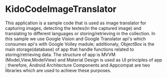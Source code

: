 # KidoCodeImageTranslator
This application is a sample code that is used as image translator for capturing images, detecting the textes(in the captured image) and translating to different languages or storing/retrieving in the collection.
In this sample we use Google Vision and Google Translator api's which consumes api's with Google Volley madule; additionaly, ObjectBox is the main storage(database) of app that handle functions related to storing/retrieving data.
The structure of app is MVVM (Model,View,ModelView) and Material Design is used as UI principles of app ; therefore, Android Architecture Components and Appcompat are two libraries which are used to achieve these purposes. 
 
